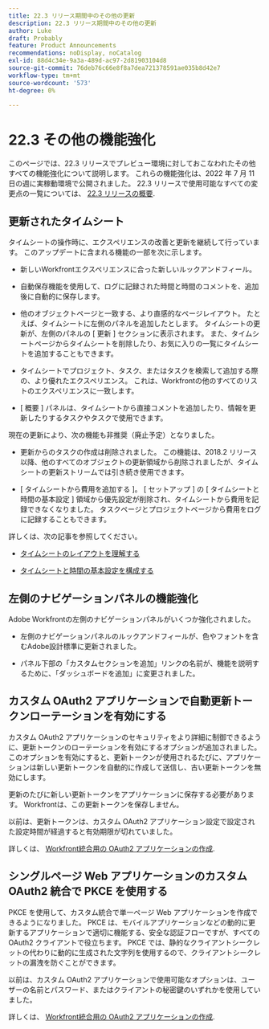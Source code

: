 ```yaml
---
title: 22.3 リリース期間中のその他の更新
description: 22.3 リリース期間中のその他の更新
author: Luke
draft: Probably
feature: Product Announcements
recommendations: noDisplay, noCatalog
exl-id: 88d4c34e-9a3a-489d-ac97-2d81903104d8
source-git-commit: 76deb76c66e8f8a7dea721378591ae035b8d42e7
workflow-type: tm+mt
source-wordcount: '573'
ht-degree: 0%

---
```


# 22.3 その他の機能強化

このページでは、22.3 リリースでプレビュー環境に対しておこなわれたその他すべての機能強化について説明します。 これらの機能強化は、2022 年 7 月 11 日の週に実稼動環境で公開されました。 22.3 リリースで使用可能なすべての変更点の一覧については、 [22.3 リリースの概要](../../../product-announcements/product-releases/22.3-release-activity/22-3-release-overview.md).

## 更新されたタイムシート

タイムシートの操作時に、エクスペリエンスの改善と更新を継続して行っています。 このアップデートに含まれる機能の一部を次に示します。

* 新しいWorkfrontエクスペリエンスに合った新しいルックアンドフィール。

* 自動保存機能を使用して、ログに記録された時間と時間のコメントを、追加後に自動的に保存します。

* 他のオブジェクトページと一致する、より直感的なページレイアウト。 たとえば、タイムシートに左側のパネルを追加したとします。 タイムシートの更新が、左側のパネルの [ 更新 ] セクションに表示されます。 また、タイムシートページからタイムシートを削除したり、お気に入りの一覧にタイムシートを追加することもできます。

* タイムシートでプロジェクト、タスク、またはタスクを検索して追加する際の、より優れたエクスペリエンス。 これは、Workfrontの他のすべてのリストのエクスペリエンスに一致します。

* [ 概要 ] パネルは、タイムシートから直接コメントを追加したり、情報を更新したりするタスクやタスクで使用できます。


現在の更新により、次の機能も非推奨（廃止予定）となりました。

* 更新からのタスクの作成は削除されました。 この機能は、2018.2 リリース以降、他のすべてのオブジェクトの更新領域から削除されましたが、タイムシートの更新ストリームでは引き続き使用できます。

* [ タイムシートから費用を追加する ]。 [ セットアップ ] の [ タイムシートと時間の基本設定 ] 領域から優先設定が削除され、タイムシートから費用を記録できなくなりました。 タスクページとプロジェクトページから費用をログに記録することもできます。


詳しくは、次の記事を参照してください。

* [タイムシートのレイアウトを理解する](/help/quicksilver/timesheets/timesheets/timesheet-layout.md)

* [タイムシートと時間の基本設定を構成する](/help/quicksilver/administration-and-setup/set-up-workfront/configure-timesheets-schedules/timesheet-and-hour-preferences.md)


## 左側のナビゲーションパネルの機能強化

Adobe Workfrontの左側のナビゲーションパネルがいくつか強化されました。

* 左側のナビゲーションパネルのルックアンドフィールが、色やフォントを含むAdobe設計標準に更新されました。

* パネル下部の「カスタムセクションを追加」リンクの名前が、機能を説明するために、「ダッシュボードを追加」に変更されました。

## カスタム OAuth2 アプリケーションで自動更新トークンローテーションを有効にする

カスタム OAuth2 アプリケーションのセキュリティをより詳細に制御できるように、更新トークンのローテーションを有効にするオプションが追加されました。 このオプションを有効にすると、更新トークンが使用されるたびに、アプリケーションは新しい更新トークンを自動的に作成して送信し、古い更新トークンを無効にします。

更新のたびに新しい更新トークンをアプリケーションに保存する必要があります。 Workfrontは、この更新トークンを保存しません。

以前は、更新トークンは、カスタム OAuth2 アプリケーション設定で設定された設定時間が経過すると有効期限が切れていました。

詳しくは、 [Workfront統合用の OAuth2 アプリケーションの作成](/help/quicksilver/administration-and-setup/configure-integrations/create-oauth-application.md).

## シングルページ Web アプリケーションのカスタム OAuth2 統合で PKCE を使用する

PKCE を使用して、カスタム統合で単一ページ Web アプリケーションを作成できるようになりました。 PKCE は、モバイルアプリケーションなどの動的に更新するアプリケーションで適切に機能する、安全な認証フローですが、すべての OAuth2 クライアントで役立ちます。 PKCE では、静的なクライアントシークレットの代わりに動的に生成された文字列を使用するので、クライアントシークレットの漏洩を防ぐことができます。

以前は、カスタム OAuth2 アプリケーションで使用可能なオプションは、ユーザーの名前とパスワード、またはクライアントの秘密鍵のいずれかを使用していました。

詳しくは、 [Workfront統合用の OAuth2 アプリケーションの作成](/help/quicksilver/administration-and-setup/configure-integrations/create-oauth-application.md).
